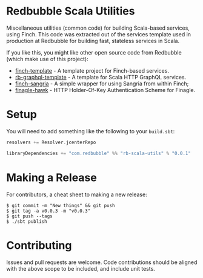 # Redbubble Scala Utilities

Miscellaneous utilities (common code) for building Scala-based services, using Finch. This code was extracted out of the services template used in production at Redbubble for building fast, stateless services in Scala.

If you like this, you might like other open source code from Redbubble (which make use of this project):

* [finch-template](https://github.com/redbubble/finch-template) - A template project for Finch-based services.
* [rb-graphql-template](https://github.com/redbubble/rb-graphql-template) - A template for Scala HTTP GraphQL services.
* [finch-sangria](https://github.com/redbubble/finch-sangria) - A simple wrapper for using Sangria from within Finch;
* [finagle-hawk](https://github.com/redbubble/finagle-hawk) - HTTP Holder-Of-Key Authentication Scheme for Finagle.

# Setup

You will need to add something like the following to your `build.sbt`:

```scala
resolvers += Resolver.jcenterRepo

libraryDependencies += "com.redbubble" %% "rb-scala-utils" % "0.0.1"
```

# Making a Release

For contributors, a cheat sheet to making a new release:

```shell
$ git commit -m "New things" && git push
$ git tag -a v0.0.3 -m "v0.0.3"
$ git push --tags
$ ./sbt publish
```

# Contributing

Issues and pull requests are welcome. Code contributions should be aligned with the above scope to be included, and include unit tests.
